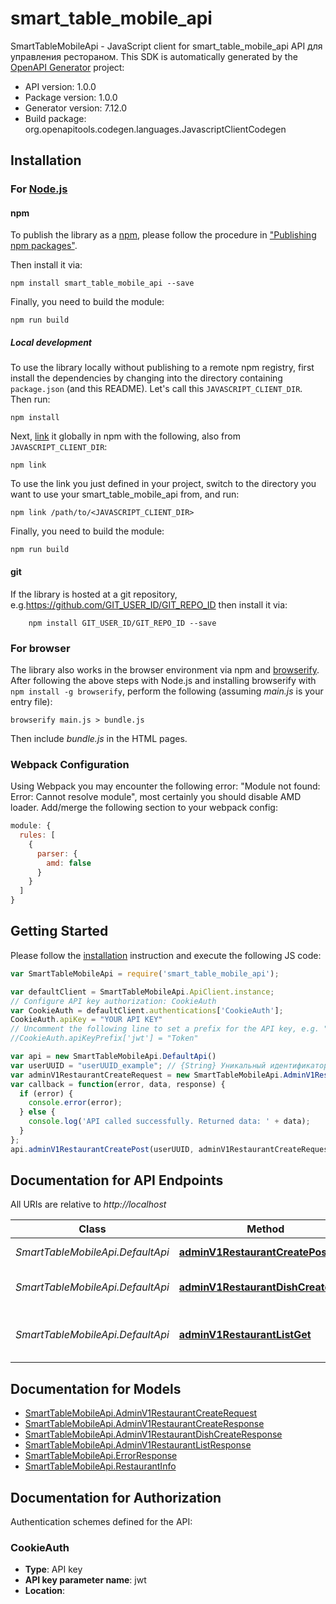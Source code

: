 # smart_table_mobile_api

SmartTableMobileApi - JavaScript client for smart_table_mobile_api
API для управления рестораном.
This SDK is automatically generated by the [OpenAPI Generator](https://openapi-generator.tech) project:

- API version: 1.0.0
- Package version: 1.0.0
- Generator version: 7.12.0
- Build package: org.openapitools.codegen.languages.JavascriptClientCodegen

## Installation

### For [Node.js](https://nodejs.org/)

#### npm

To publish the library as a [npm](https://www.npmjs.com/), please follow the procedure in ["Publishing npm packages"](https://docs.npmjs.com/getting-started/publishing-npm-packages).

Then install it via:

```shell
npm install smart_table_mobile_api --save
```

Finally, you need to build the module:

```shell
npm run build
```

##### Local development

To use the library locally without publishing to a remote npm registry, first install the dependencies by changing into the directory containing `package.json` (and this README). Let's call this `JAVASCRIPT_CLIENT_DIR`. Then run:

```shell
npm install
```

Next, [link](https://docs.npmjs.com/cli/link) it globally in npm with the following, also from `JAVASCRIPT_CLIENT_DIR`:

```shell
npm link
```

To use the link you just defined in your project, switch to the directory you want to use your smart_table_mobile_api from, and run:

```shell
npm link /path/to/<JAVASCRIPT_CLIENT_DIR>
```

Finally, you need to build the module:

```shell
npm run build
```

#### git

If the library is hosted at a git repository, e.g.https://github.com/GIT_USER_ID/GIT_REPO_ID
then install it via:

```shell
    npm install GIT_USER_ID/GIT_REPO_ID --save
```

### For browser

The library also works in the browser environment via npm and [browserify](http://browserify.org/). After following
the above steps with Node.js and installing browserify with `npm install -g browserify`,
perform the following (assuming *main.js* is your entry file):

```shell
browserify main.js > bundle.js
```

Then include *bundle.js* in the HTML pages.

### Webpack Configuration

Using Webpack you may encounter the following error: "Module not found: Error:
Cannot resolve module", most certainly you should disable AMD loader. Add/merge
the following section to your webpack config:

```javascript
module: {
  rules: [
    {
      parser: {
        amd: false
      }
    }
  ]
}
```

## Getting Started

Please follow the [installation](#installation) instruction and execute the following JS code:

```javascript
var SmartTableMobileApi = require('smart_table_mobile_api');

var defaultClient = SmartTableMobileApi.ApiClient.instance;
// Configure API key authorization: CookieAuth
var CookieAuth = defaultClient.authentications['CookieAuth'];
CookieAuth.apiKey = "YOUR API KEY"
// Uncomment the following line to set a prefix for the API key, e.g. "Token" (defaults to null)
//CookieAuth.apiKeyPrefix['jwt'] = "Token"

var api = new SmartTableMobileApi.DefaultApi()
var userUUID = "userUUID_example"; // {String} Уникальный идентификатор пользователя
var adminV1RestaurantCreateRequest = new SmartTableMobileApi.AdminV1RestaurantCreateRequest(); // {AdminV1RestaurantCreateRequest} 
var callback = function(error, data, response) {
  if (error) {
    console.error(error);
  } else {
    console.log('API called successfully. Returned data: ' + data);
  }
};
api.adminV1RestaurantCreatePost(userUUID, adminV1RestaurantCreateRequest, callback);

```

## Documentation for API Endpoints

All URIs are relative to *http://localhost*

Class | Method | HTTP request | Description
------------ | ------------- | ------------- | -------------
*SmartTableMobileApi.DefaultApi* | [**adminV1RestaurantCreatePost**](docs/DefaultApi.md#adminV1RestaurantCreatePost) | **POST** /admin/v1/restaurant/create | Создание ресторана
*SmartTableMobileApi.DefaultApi* | [**adminV1RestaurantDishCreatePost**](docs/DefaultApi.md#adminV1RestaurantDishCreatePost) | **POST** /admin/v1/restaurant/dish/create | Создание блюда ресторана
*SmartTableMobileApi.DefaultApi* | [**adminV1RestaurantListGet**](docs/DefaultApi.md#adminV1RestaurantListGet) | **GET** /admin/v1/restaurant/list | Получение списка ресторанов пользователя


## Documentation for Models

 - [SmartTableMobileApi.AdminV1RestaurantCreateRequest](docs/AdminV1RestaurantCreateRequest.md)
 - [SmartTableMobileApi.AdminV1RestaurantCreateResponse](docs/AdminV1RestaurantCreateResponse.md)
 - [SmartTableMobileApi.AdminV1RestaurantDishCreateResponse](docs/AdminV1RestaurantDishCreateResponse.md)
 - [SmartTableMobileApi.AdminV1RestaurantListResponse](docs/AdminV1RestaurantListResponse.md)
 - [SmartTableMobileApi.ErrorResponse](docs/ErrorResponse.md)
 - [SmartTableMobileApi.RestaurantInfo](docs/RestaurantInfo.md)


## Documentation for Authorization


Authentication schemes defined for the API:
### CookieAuth


- **Type**: API key
- **API key parameter name**: jwt
- **Location**: 

